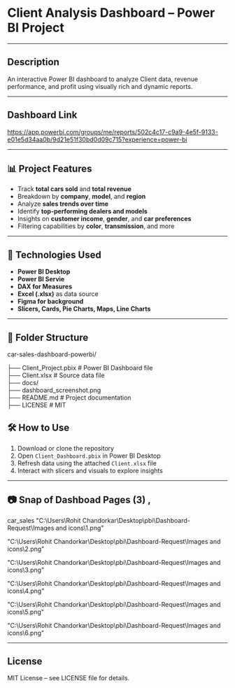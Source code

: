 #  Client Analysis Dashboard – Power BI Project

---
## Description 
An interactive Power BI dashboard to analyze Client data, revenue performance, and profit using visually rich and dynamic reports.

---
## Dashboard Link 
https://app.powerbi.com/groups/me/reports/502c4c17-c9a9-4e5f-9133-e01e5d34aa0b/9d21e51f30bd0d09c715?experience=power-bi

---

## 📊 Project Features

- Track **total cars sold** and **total revenue**
- Breakdown by **company**, **model**, and **region**
- Analyze **sales trends over time**
- Identify **top-performing dealers and models**
- Insights on **customer income**, **gender**, and **car preferences**
- Filtering capabilities by **color**, **transmission**, and more

---

## 🧩 Technologies Used

- **Power BI Desktop**
- **Power BI Servie**
- **DAX for Measures**
- **Excel (.xlsx)** as data source
- **Figma for background**
- **Slicers, Cards, Pie Charts, Maps, Line Charts**

---

## 📁 Folder Structure

car-sales-dashboard-powerbi/

├──    Client_Project.pbix # Power BI Dashboard file                                                                                                                          
├──   Client.xlsx # Source data file                                                                                                                                   
├──   docs/                                                                                                                                                               
├──   dashboard_screenshot.png                                                                                                                      
├──   README.md # Project documentation                                                                                                                                   
├──   LICENSE # MIT

## 🛠️ How to Use

1. Download or clone the repository
2. Open `Client_Dashboard.pbix` in Power BI Desktop
3. Refresh data using the attached `Client.xlsx` file
4. Interact with slicers and visuals to explore insights

---

## 📷 Snap of Dashboad Pages (3) ,

car_sales 
"C:\Users\Rohit Chandorkar\Desktop\pbi\Dashboard-Request\Images and icons\1.png"

"C:\Users\Rohit Chandorkar\Desktop\pbi\Dashboard-Request\Images and icons\2.png"

"C:\Users\Rohit Chandorkar\Desktop\pbi\Dashboard-Request\Images and icons\3.png"

"C:\Users\Rohit Chandorkar\Desktop\pbi\Dashboard-Request\Images and icons\4.png"

"C:\Users\Rohit Chandorkar\Desktop\pbi\Dashboard-Request\Images and icons\5.png"

"C:\Users\Rohit Chandorkar\Desktop\pbi\Dashboard-Request\Images and icons\6.png"



---

## License
MIT License – see LICENSE file for details.




